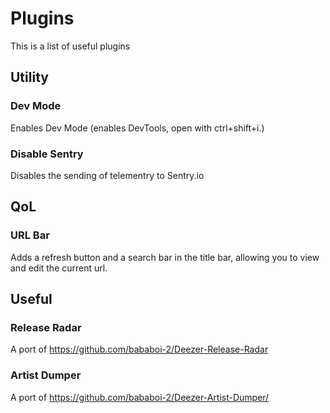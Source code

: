 # Plugins
This is a list of useful plugins

## Utility

### Dev Mode
Enables Dev Mode (enables DevTools, open with ctrl+shift+i.) 

### Disable Sentry
Disables the sending of telementry to Sentry.io

## QoL

### URL Bar
Adds a refresh button and a search bar in the title bar, allowing you to view and edit the current url.

## Useful

### Release Radar
A port of https://github.com/bababoi-2/Deezer-Release-Radar

### Artist Dumper
A port of https://github.com/bababoi-2/Deezer-Artist-Dumper/
